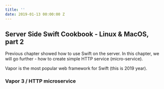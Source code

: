 ```yaml
---
title: ''
date: 2019-01-13 00:00:00 Z
---
```


## Server Side Swift Cookbook - Linux & MacOS, part 2


Previous chapter showed how to use Swift on the server. In this chapter, we will go 
further - how to create simple HTTP service (micro-service).

Vapor is the most popular web framework for Swift (this is 2019 year).

### Vapor 3 / HTTP microservice




